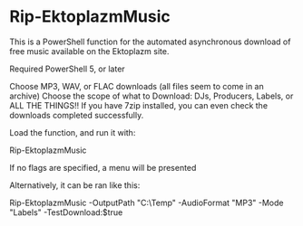 # Rip-EktoplazmMusic
This is a PowerShell function for the automated asynchronous download of free music available on the Ektoplazm site. 

Required PowerShell 5, or later

Choose MP3, WAV, or FLAC downloads (all files seem to come in an archive)
Choose the scope of what to Download: DJs, Producers, Labels, or ALL THE THINGS!!
If you have 7zip installed, you can even check the downloads completed successfully. 

Load the function, and run it with:

Rip-EktoplazmMusic 

If no flags are specified, a menu will be presented

Alternatively, it can be ran like this:

Rip-EktoplazmMusic -OutputPath "C:\Temp" -AudioFormat "MP3" -Mode "Labels" -TestDownload:$true
